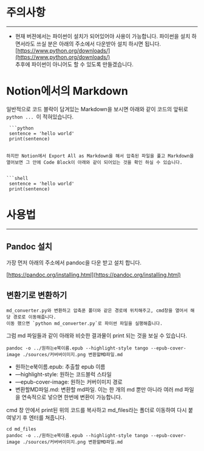 # 주의사항

---

- 현재 버젼에서는 파이썬이 설치가 되어있어야 사용이 가능합니다. 파이썬을 설치 하면서라도 쓰실 분은 아래의 주소에서 다운받아 설치 하시면 됩니다.  
[https://www.python.org/downloads/](https://www.python.org/downloads/)  
추후에 파이썬이 아니어도 할 수 있도록 만들겠습니다.  

# Notion에서의 Markdown

일반적으로 코드 블락이 담겨있는 Markdown을 보시면 아래와 같이 코드의 앞뒤로 ```python ... ```이 적혀있습니다. 

```shell
 ```python    
 sentence = 'hello world'
 print(sentence)
 ```
```

하지만 Notion에서 Export All as Markdown을 해서 압축된 파일을 풀고 Markdown을 열어보면 그 안에 Code Block이 아래와 같이 되어있는 것을 확인 하실 수 있습니다. 


```shell
 sentence = 'hello world'
 print(sentence)
```


# 사용법

---

## Pandoc 설치

가장 먼저 아래의 주소에서 pandoc을 다운 받고 설치 합니다. 

[https://pandoc.org/installing.html](https://pandoc.org/installing.html)

## 변환기로 변환하기


```shell
md_converter.py와 변환하고 압축푼 폴더와 같은 경로에 위치해주고, cmd창을 열어서 해당 경로로 이동해줍니다.   
이동 했으면 `python md_converter.py`로 파이썬 파일을 실행해줍니다. 
```

그럼 md 파일들과 같이 아래와 비슷한 결과물이 print 되는 것을 보실 수 있습니다. 

```shell
pandoc -o ../원하는e북이름.epub --highlight-style tango --epub-cover-image ./sources/커버버이미지.png 변환할MD파일.md
```

- 원하는e북이름.epub: 추출할 epub 이름
- —highlight-style: 원하는 코드블럭 스타일
- —epub-cover-image: 원하는 커버이미지 경로
- 변환할MD파일.md: 변환할 md파일. 이는 한 개의 md 뿐만 아니라 여러 md 파일을 연속적으로 넣으면 한번에 변환이 가능합니다.

cmd 창 안에서 print된 위의 코드를 복사하고 md_files라는 폴더로 이동하여 다시 붙여넣기 후 엔터를 쳐줍니다. 


```shell
cd md_files
pandoc -o ../원하는e북이름.epub --highlight-style tango --epub-cover-image ./sources/커버버이미지.png 변환할MD파일.md
```

